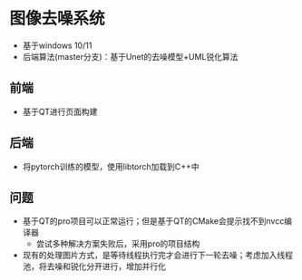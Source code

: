 # 图像去噪系统
- 基于windows 10/11
- 后端算法(master分支)：基于Unet的去噪模型+UML锐化算法
## 前端
- 基于QT进行页面构建

## 后端
- 将pytorch训练的模型，使用libtorch加载到C++中

## 问题
- 基于QT的pro项目可以正常运行；但是基于QT的CMake会提示找不到nvcc编译器
  - 尝试多种解决方案失败后，采用pro的项目结构
- 现有的处理图片方式，是等待线程执行完才会进行下一轮去噪；考虑加入线程池，将去噪和锐化分开进行，增加并行化
  